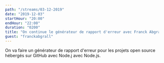 ```yaml
---
path: "/streams/03-12-2019"
date: "2019-12-03"
startHour: "20:00"
endHour: "22:00"
duration: "0200"
title: "On continue le générateur de rapport d'erreur avec Franck Abgrall"
guest: "franckabgrall"
---
```


On va faire un générateur de rapport d'erreur pour les projets open source hébergés sur GitHub avec Node.j avec Node.js.
